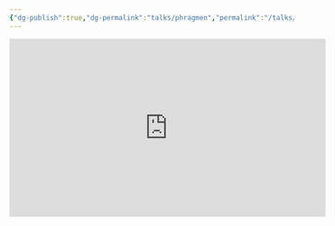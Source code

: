 ```yaml
---
{"dg-publish":true,"dg-permalink":"talks/phragmen","permalink":"/talks/phragmen/","created":"2023-08-28T20:03:26.000+07:00","updated":"2024-11-07T00:34:58.027+07:00"}
---
```


<iframe width="560" height="315" src="https://www.youtube.com/embed/H9OvpAOebTs" title="YouTube video player"
	frameborder="0" allow="accelerometer; autoplay; clipboard-write; encrypted-media; gyroscope; picture-in-picture"
	allowfullscreen></iframe>

